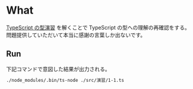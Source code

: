 # What

[TypeScript の型演習](https://qiita.com/uhyo/items/e4f54ef3b87afdd65546) を解くことで TypeScript の型への理解の再確認をする。
問題提供していただいて本当に感謝の言葉しか出ないです。

## Run

下記コマンドで意図した結果が出力される。

```bash
./node_modules/.bin/ts-node ./src/演習/1-1.ts
```
